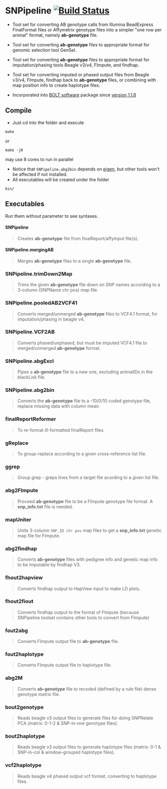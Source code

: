 # SNPipeline [![Build Status](https://travis-ci.org/cbkmephisto/SNPipeline.svg?branch=master)](https://travis-ci.org/cbkmephisto/SNPipeline)

- Tool set for converting AB genotype calls from Illumina BeadExpress FinalFormat files or Affymetrix genotype files into a simpler "one row per animal" format, namely **ab-genotype** file.
- Tool set for converting **ab-genotype** files to appropriate format for genomic selection tool GenSel.
- Tool set for converting **ab-genotype** files to appropriate format for imputation/phasing tools Beagle v3/v4, FImpute, and findhap.
- Tool set for converting imputed or phased output files from Beagle v3/v4, FImpute, findhap back to **ab-genotype** files, or combining with map position info to create haplotype files.

- Incorporated into [BOLT software](http://www.thetasolutionsllc.com/bolt-software.html) package since [version 1.1.6](http://104.236.183.143/mediawiki/index.php/BOLT_Reference_Manual#SNPipeline)


## Compile
- Just cd into the folder and execute
```
make
```
or
```
make -j8
```
may use 8 cores to run in parallel

- Notice that ```SNPipeline.abg2bin``` depends on [eigen](http://eigen.tuxfamily.org/index.php), but other tools won't be affected if not installed.
- All executables will be created under the folder
```
bin/
```

## Executables
Run them without parameter to see syntaxes.


#### SNPipeline
> Creates **ab-genotype** file from finalReport/affyInput file(s).


#### SNPipeline.mergingAB
> Merges **ab-genotype** files to a single **ab-genotype** file.


### SNPipeline.trimDown2Map
> Trims the given **ab-genotype** file down on SNP names according to a 3-column (SNPName  chr  pos) map file.


### SNPipeline.pooledAB2VCF41
> Converts merged/unmerged **ab-genotype** files to VCF4.1 format, for imputation/phasing in beagle v4.


### SNPipeline.VCF2AB
> Converts phased/unphased, but must be imputed VCF4.1 file to merged/unmerged **ab-genotype** format.


### SNPipeline.abgExcl
> Pipes a **ab-genotype** file to a new one, excluding animalIDs in the blackLisk file.


### SNPipeline.abg2bin
> Converts the **ab-genotype** file to a -10/0/10 coded genotype file, replace missing data with column mean


### finalReportReformer
> To re-format ill-formatted finalReport files.


### gReplace
> To group-replace according to a given cross-reference list file.


### ggrep
> Group grep - greps lines from a target file acording to a given list file.


### abg2FImpute
> Proceed **ab-genotype** file to be a FImpute genotype file format. A **snp_info.txt** file is needed.


### mapUniter
> Unite 3-column ```SNP_ID chr pos``` map files to get a **snp_info.txt** genetic map file for FImpute.


### abg2findhap
> Converts **ab-genotype** files with pedigree info and genetic map info to be imputable by findhap V3.


### fhout2hapview
> Converts findhap output to HapView input to make LD plots.


### fhout2fiout
> Converts findhap output to the format of FImpute (because SNPipeline toolset contains other tools to convert from FImpute)


### fout2abg
> Converts FImpute output file to **ab-genotype** file.


### fout2haplotype
> Converts FImpute output file to haplotype file.


### abg2M
> Converts **ab-genotype** file to recoded (defined by a rule file) dense genotype matrix file.


### bout2genotype
> Reads beagle v3 output files to generate files for doing SNPRelate PCA (matrix: 0-1-2 & SNP-in-row genotype files).


### bout2haplotype
> Reads beagle v3 output files to generate haplotype files (matrix: 0-1 & SNP-in-col & window-grouped haplotype files).


### vcf2haplotype
> Reads beagle v4 phased output vcf format, converting to haplotype files.
